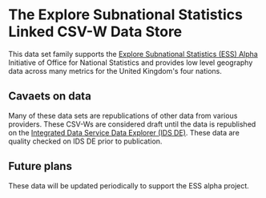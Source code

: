 # The Explore Subnational Statistics Linked CSV-W Data Store
This data set family supports the [Explore Subnational Statistics (ESS) Alpha](https://www.ons.gov.uk/peoplepopulationandcommunity/wellbeing/articles/subnationalindicatorsexplorer/2022-01-06) Initiative of Office for National Statistics and provides low level geography data across many metrics for the United Kingdom's four nations.

## Cavaets on data
Many of these data sets are republications of other data from various providers. These CSV-Ws are considered draft until the data is republished on the [Integrated Data Service Data Explorer (IDS DE)](https://beta.gss-data.org.uk). These data are quality checked on IDS DE prior to publication.

## Future plans
These data will be updated periodically to support the ESS alpha project. 
